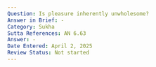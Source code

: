 ```yaml
---
Question: Is pleasure inherently unwholesome?
Answer in Brief: -
Category: Sukha
Sutta References: AN 6.63
Answer: -
Date Entered: April 2, 2025
Review Status: Not started
---
```

